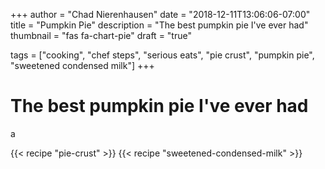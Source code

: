 +++
author      = "Chad Nierenhausen"
date        = "2018-12-11T13:06:06-07:00"
title       = "Pumpkin Pie"
description = "The best pumpkin pie I've ever had"
thumbnail   = "fas fa-chart-pie"
draft       = "true"


tags = ["cooking", "chef steps", "serious eats", "pie crust", "pumpkin pie", "sweetened condensed milk"]
+++

# The best pumpkin pie I've ever had

a

{{< recipe  "pie-crust" >}}
{{< recipe  "sweetened-condensed-milk" >}}
